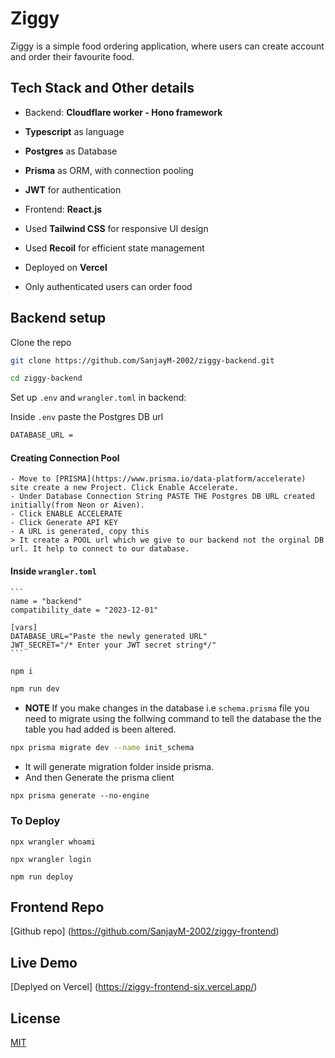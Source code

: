 # Ziggy

Ziggy is a simple food ordering application, where users can create account and order their favourite food.

## Tech Stack and Other details

- Backend: **Cloudflare worker - Hono framework**
- **Typescript** as language
- **Postgres** as Database
- **Prisma** as ORM, with connection pooling
- **JWT** for authentication

- Frontend: **React.js**
- Used **Tailwind CSS** for responsive UI design
- Used **Recoil** for efficient state management
- Deployed on **Vercel**
- Only authenticated users can order food

## Backend setup

Clone the repo

```bash
git clone https://github.com/SanjayM-2002/ziggy-backend.git
```

```bash
cd ziggy-backend
```

Set up `.env` and `wrangler.toml` in backend:

Inside `.env` paste the Postgres DB url

```bash
DATABASE_URL =

```

#### Creating Connection Pool

    - Move to [PRISMA](https://www.prisma.io/data-platform/accelerate) site create a new Project. Click Enable Accelerate.
    - Under Database Connection String PASTE THE Postgres DB URL created initially(from Neon or Aiven).
    - Click ENABLE ACCELERATE
    - Click Generate API KEY
    - A URL is generated, copy this
    > It create a POOL url which we give to our backend not the orginal DB url. It help to connect to our database.

#### Inside `wrangler.toml`

    ```
    name = "backend"
    compatibility_date = "2023-12-01"

    [vars]
    DATABASE_URL="Paste the newly generated URL"
    JWT_SECRET="/* Enter your JWT secret string*/"
    ```

```bash
npm i
```

```bash
npm run dev
```

- **NOTE** If you make changes in the database i.e `schema.prisma` file you need to migrate using the follwing command to tell the database the the table you had added is been altered.

```bash
npx prisma migrate dev --name init_schema
```

- It will generate migration folder inside prisma.
- And then Generate the prisma client

```
npx prisma generate --no-engine
```

### To Deploy

```
npx wrangler whoami
```

```
npx wrangler login
```

```
npm run deploy
```

## Frontend Repo

[Github repo] (https://github.com/SanjayM-2002/ziggy-frontend)

## Live Demo

[Deplyed on Vercel] (https://ziggy-frontend-six.vercel.app/)

## License

[MIT](https://choosealicense.com/licenses/mit/)
